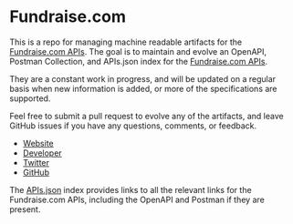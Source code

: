 # Fundraise.comThis is a repo for managing machine readable artifacts for the [Fundraise.com APIs](https://www.fundraise.com). The goal is to maintain and evolve an OpenAPI, Postman Collection, and APIs.json index for the [Fundraise.com APIs](https://www.fundraise.com).They are a constant work in progress, and will be updated on a regular basis when new information is added, or more of the specifications are supported.Feel free to submit a pull request to evolve any of the artifacts, and leave GitHub issues if you have any questions, comments, or feedback.- [Website](https://www.fundraise.com)- [Developer](https://www.fundraise.com)- [Twitter](https://twitter.com/joinfundraise)- [GitHub](https://github.com/fundraise)The [APIs.json](https://github.com/api-evangelist/fundraise-com/blob/master/apis.json) index provides links to all the relevant links for the Fundraise.com APIs, including the OpenAPI and Postman if they are present.